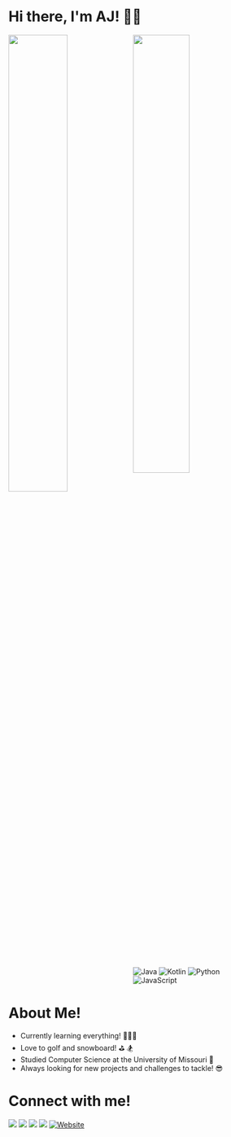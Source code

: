 # Hi there, I'm AJ! 👋🏻

<img align="left" width="48%" src="https://github-readme-stats-sigma-five.vercel.app/api?username=ajwilkinson12&show_icons=true&theme=radical"/>
<img align="left" width="47%" src="https://github-readme-stats-sigma-five.vercel.app/api/top-langs/?username=ajwilkinson12&layout=compact"/>

![Java](https://img.shields.io/badge/java-%23ED8B00.svg?style=for-the-badge&logo=java&logoColor=white)
![Kotlin](https://img.shields.io/badge/kotlin-%230095D5.svg?style=for-the-badge&logo=kotlin&logoColor=white)
![Python](https://img.shields.io/badge/python-3670A0?style=for-the-badge&logo=python&logoColor=ffdd54)
![JavaScript](https://img.shields.io/badge/javascript-%23323330.svg?style=for-the-badge&logo=javascript&logoColor=%23F7DF1E)


# About Me!

- Currently learning everything! 👨🏼‍💻
- Love to golf and snowboard! ⛳️ 🏂
- Studied Computer Science at the University of Missouri 🐯
- Always looking for new projects and challenges to tackle! 😎

# Connect with me!
[<img src="https://img.shields.io/badge/linkedin-%230077B5.svg?style=for-the-badge&logo=linkedin&logoColor=white"/>](https://www.linkedin.com/in/aj-wilkinson-93425316b/)
[<img src="https://img.shields.io/badge/<JerryBot>-%231DA1F2.svg?style=for-the-badge&logo=Twitter&logoColor=white"/>](https://twitter.com/JerryBot_)
[<img src="https://img.shields.io/badge/<AJ.Wilkinson>-%23E4405F.svg?style=for-the-badge&logo=Instagram&logoColor=white"/>](https://www.instagram.com/aj.wilkinson/)
[<img src="https://img.shields.io/badge/Facebook-%231877F2.svg?style=for-the-badge&logo=Facebook&logoColor=white"/>](https://www.facebook.com/ajwilkison/)
[![Website](https://img.shields.io/website?label=AnthonWilkinson.com&style=for-the-badge&url=https%3A%2F%2Fanthonywilkinson.com)](https://anthonywilkinson.com)
